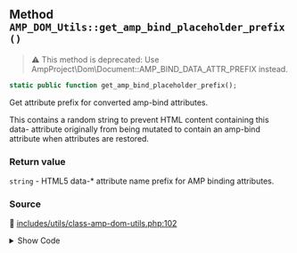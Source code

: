 ## Method `AMP_DOM_Utils::get_amp_bind_placeholder_prefix()`

> :warning: This method is deprecated: Use AmpProject\Dom\Document::AMP_BIND_DATA_ATTR_PREFIX instead.

```php
static public function get_amp_bind_placeholder_prefix();
```

Get attribute prefix for converted amp-bind attributes.

This contains a random string to prevent HTML content containing this data- attribute originally from being mutated to contain an amp-bind attribute when attributes are restored.

### Return value

`string` - HTML5 data-* attribute name prefix for AMP binding attributes.

### Source

:link: [includes/utils/class-amp-dom-utils.php:102](/includes/utils/class-amp-dom-utils.php#L102-L105)

<details>
<summary>Show Code</summary>

```php
public static function get_amp_bind_placeholder_prefix() {
	_deprecated_function( __METHOD__, '1.2.1' );
	return Document::AMP_BIND_DATA_ATTR_PREFIX;
}
```

</details>
